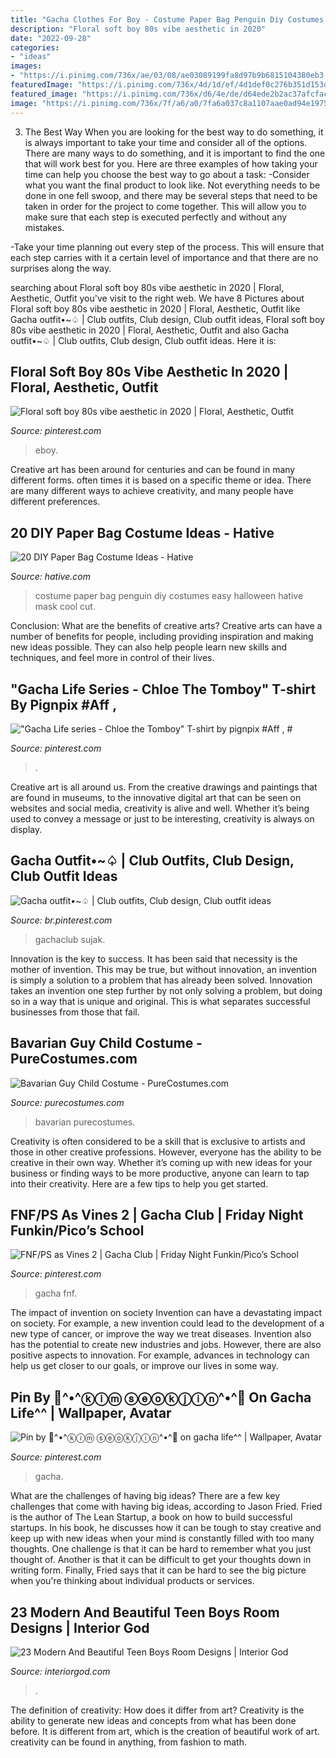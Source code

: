 ```yaml
---
title: "Gacha Clothes For Boy - Costume Paper Bag Penguin Diy Costumes Easy Halloween Hative Mask Cool Cut"
description: "Floral soft boy 80s vibe aesthetic in 2020"
date: "2022-09-28"
categories:
- "ideas"
images:
- "https://i.pinimg.com/736x/ae/03/08/ae03089199fa8d97b9b6815104380eb3.jpg"
featuredImage: "https://i.pinimg.com/736x/4d/1d/ef/4d1def0c276b351d153de920c42ce86f.jpg"
featured_image: "https://i.pinimg.com/736x/d6/4e/de/d64ede2b2ac37afcfac69fe13136f69c.jpg"
image: "https://i.pinimg.com/736x/7f/a6/a0/7fa6a037c8a1107aae0ad94e19752433.jpg"
---
```



3) The Best Way
When you are looking for the best way to do something, it is always important to take your time and consider all of the options. There are many ways to do something, and it is important to find the one that will work best for you. Here are three examples of how taking your time can help you choose the best way to go about a task: 
-Consider what you want the final product to look like. Not everything needs to be done in one fell swoop, and there may be several steps that need to be taken in order for the project to come together. This will allow you to make sure that each step is executed perfectly and without any mistakes.

-Take your time planning out every step of the process. This will ensure that each step carries with it a certain level of importance and that there are no surprises along the way.

	

		
searching about Floral soft boy 80s vibe aesthetic in 2020 | Floral, Aesthetic, Outfit you've visit to the right web. We have 8 Pictures about Floral soft boy 80s vibe aesthetic in 2020 | Floral, Aesthetic, Outfit like Gacha outfit•~♤ | Club outfits, Club design, Club outfit ideas, Floral soft boy 80s vibe aesthetic in 2020 | Floral, Aesthetic, Outfit and also Gacha outfit•~♤ | Club outfits, Club design, Club outfit ideas. Here it is:
		
    
## Floral Soft Boy 80s Vibe Aesthetic In 2020 | Floral, Aesthetic, Outfit

<img loading=lazy src="https://i.pinimg.com/736x/30/6f/8e/306f8e3f607458627267f9497d9685a4.jpg" onerror="this.onerror=null;this.src='https://tse1.mm.bing.net/th?id=OIP.VXVYHtyRNy5ZQNdTWKOj8AHaJ3&amp;pid=15.1';" alt="Floral soft boy 80s vibe aesthetic in 2020 | Floral, Aesthetic, Outfit">

_Source: pinterest.com_

>eboy. 

	

Creative art has been around for centuries and can be found in many different forms. often times it is based on a specific theme or idea. There are many different ways to achieve creativity, and many people have different preferences.

    
## 20 DIY Paper Bag Costume Ideas - Hative

<img loading=lazy src="https://hative.com/wp-content/uploads/2014/10/paper-bag-costume-ideas/12-penguin-costume.jpg" onerror="this.onerror=null;this.src='https://tse1.mm.bing.net/th?id=OIP.OS3L5Mj-PeccZd5kLFBHXwHaMY&amp;pid=15.1';" alt="20 DIY Paper Bag Costume Ideas - Hative">

_Source: hative.com_

>costume paper bag penguin diy costumes easy halloween hative mask cool cut. 

	

Conclusion: What are the benefits of creative arts?
Creative arts can have a number of benefits for people, including providing inspiration and making new ideas possible. They can also help people learn new skills and techniques, and feel more in control of their lives.

    
## &quot;Gacha Life Series - Chloe The Tomboy&quot; T-shirt By Pignpix #Aff , #

<img loading=lazy src="https://i.pinimg.com/736x/7f/a6/a0/7fa6a037c8a1107aae0ad94e19752433.jpg" onerror="this.onerror=null;this.src='https://tse2.mm.bing.net/th?id=OIP.WQ5UhhlDv8Gm8JC43q90EgHaJ3&amp;pid=15.1';" alt="&quot;Gacha Life series - Chloe the Tomboy&quot; T-shirt by pignpix #Aff , #">

_Source: pinterest.com_

>. 

	

Creative art is all around us. From the creative drawings and paintings that are found in museums, to the innovative digital art that can be seen on websites and social media, creativity is alive and well. Whether it’s being used to convey a message or just to be interesting, creativity is always on display.

    
## Gacha Outfit•~♤ | Club Outfits, Club Design, Club Outfit Ideas

<img loading=lazy src="https://i.pinimg.com/736x/d6/4e/de/d64ede2b2ac37afcfac69fe13136f69c.jpg" onerror="this.onerror=null;this.src='https://tse4.mm.bing.net/th?id=OIP.s0x-2DQ-rfVZGZWrbP-ktwHaHW&amp;pid=15.1';" alt="Gacha outfit•~♤ | Club outfits, Club design, Club outfit ideas">

_Source: br.pinterest.com_

>gachaclub sujak. 

	

Innovation is the key to success. It has been said that necessity is the mother of invention. This may be true, but without innovation, an invention is simply a solution to a problem that has already been solved. Innovation takes an invention one step further by not only solving a problem, but doing so in a way that is unique and original. This is what separates successful businesses from those that fail.

    
## Bavarian Guy Child Costume - PureCostumes.com

<img loading=lazy src="https://www.purecostumes.com/mm5/graphics/00000001/N17103_full_1.jpg" onerror="this.onerror=null;this.src='https://tse1.mm.bing.net/th?id=OIP.00y0PwWon21f-VUiFGk4AwHaLO&amp;pid=15.1';" alt="Bavarian Guy Child Costume - PureCostumes.com">

_Source: purecostumes.com_

>bavarian purecostumes. 

	

Creativity is often considered to be a skill that is exclusive to artists and those in other creative professions. However, everyone has the ability to be creative in their own way. Whether it’s coming up with new ideas for your business or finding ways to be more productive, anyone can learn to tap into their creativity. Here are a few tips to help you get started.

    
## FNF/PS As Vines 2 | Gacha Club | Friday Night Funkin/Pico’s School

<img loading=lazy src="https://i.pinimg.com/736x/4d/1d/ef/4d1def0c276b351d153de920c42ce86f.jpg" onerror="this.onerror=null;this.src='https://tse4.mm.bing.net/th?id=OIP.WlIjGl_ims-p9i2XWBQd4QHaFj&amp;pid=15.1';" alt="FNF/PS as Vines 2 | Gacha Club | Friday Night Funkin/Pico’s School">

_Source: pinterest.com_

>gacha fnf. 

	

The impact of invention on society
Invention can have a devastating impact on society. For example, a new invention could lead to the development of a new type of cancer, or improve the way we treat diseases. Invention also has the potential to create new industries and jobs. However, there are also positive aspects to innovation. For example, advances in technology can help us get closer to our goals, or improve our lives in some way.

    
## Pin By 💜^•^ⓚⓘⓜ ⓢⓔⓞⓚⓙⓘⓝ^•^💜 On Gacha Life^^ | Wallpaper, Avatar

<img loading=lazy src="https://i.pinimg.com/736x/ae/03/08/ae03089199fa8d97b9b6815104380eb3.jpg" onerror="this.onerror=null;this.src='https://tse1.mm.bing.net/th?id=OIP.YTqjrhTiZ5x-9YnG_hVgrgHaNK&amp;pid=15.1';" alt="Pin by 💜^•^ⓚⓘⓜ ⓢⓔⓞⓚⓙⓘⓝ^•^💜 on gacha life^^ | Wallpaper, Avatar">

_Source: pinterest.com_

>gacha. 

	

What are the challenges of having big ideas?
There are a few key challenges that come with having big ideas, according to Jason Fried. Fried is the author of The Lean Startup, a book on how to build successful startups. In his book, he discusses how it can be tough to stay creative and keep up with new ideas when your mind is constantly filled with too many thoughts. 
One challenge is that it can be hard to remember what you just thought of. Another is that it can be difficult to get your thoughts down in writing form. Finally, Fried says that it can be hard to see the big picture when you're thinking about individual products or services.

    
## 23 Modern And Beautiful Teen Boys Room Designs | Interior God

<img loading=lazy src="http://interiorgod.com/wp-content/uploads/2016/06/decoration-ideas-for-boys-room.jpg" onerror="this.onerror=null;this.src='https://tse3.mm.bing.net/th?id=OIP.rfUkbSesZMJ7tU2jGb-m3gHaKh&amp;pid=15.1';" alt="23 Modern And Beautiful Teen Boys Room Designs | Interior God">

_Source: interiorgod.com_

>. 

	

The definition of creativity: How does it differ from art?
Creativity is the ability to generate new ideas and concepts from what has been done before. It is different from art, which is the creation of beautiful work of art. creativity can be found in anything, from fashion to math.

